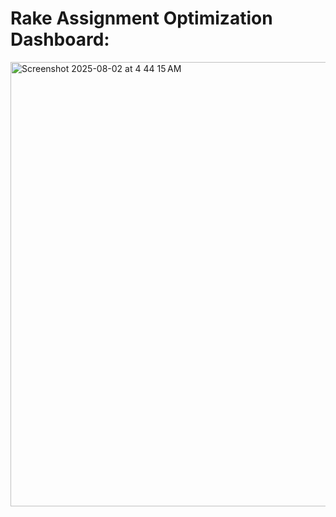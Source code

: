 # Rake Assignment Optimization Dashboard:

<img width="1220" height="711" alt="Screenshot 2025-08-02 at 4 44 15 AM" src="https://github.com/user-attachments/assets/0716d1c9-55a3-47e0-8c00-06fe373c206c" />
